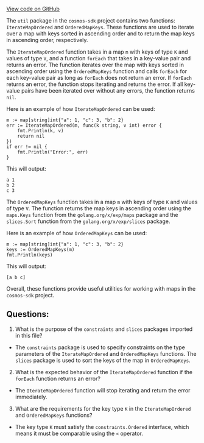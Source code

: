 [View code on GitHub](https://github.com/cosmos/cosmos-sdk.git/depinject/internal/util/util.go)

The `util` package in the `cosmos-sdk` project contains two functions: `IterateMapOrdered` and `OrderedMapKeys`. These functions are used to iterate over a map with keys sorted in ascending order and to return the map keys in ascending order, respectively.

The `IterateMapOrdered` function takes in a map `m` with keys of type `K` and values of type `V`, and a function `forEach` that takes in a key-value pair and returns an error. The function iterates over the map with keys sorted in ascending order using the `OrderedMapKeys` function and calls `forEach` for each key-value pair as long as `forEach` does not return an error. If `forEach` returns an error, the function stops iterating and returns the error. If all key-value pairs have been iterated over without any errors, the function returns `nil`.

Here is an example of how `IterateMapOrdered` can be used:

```
m := map[string]int{"a": 1, "c": 3, "b": 2}
err := IterateMapOrdered(m, func(k string, v int) error {
    fmt.Println(k, v)
    return nil
})
if err != nil {
    fmt.Println("Error:", err)
}
```

This will output:

```
a 1
b 2
c 3
```

The `OrderedMapKeys` function takes in a map `m` with keys of type `K` and values of type `V`. The function returns the map keys in ascending order using the `maps.Keys` function from the `golang.org/x/exp/maps` package and the `slices.Sort` function from the `golang.org/x/exp/slices` package.

Here is an example of how `OrderedMapKeys` can be used:

```
m := map[string]int{"a": 1, "c": 3, "b": 2}
keys := OrderedMapKeys(m)
fmt.Println(keys)
```

This will output:

```
[a b c]
```

Overall, these functions provide useful utilities for working with maps in the `cosmos-sdk` project.
## Questions: 
 1. What is the purpose of the `constraints` and `slices` packages imported in this file?
- The `constraints` package is used to specify constraints on the type parameters of the `IterateMapOrdered` and `OrderedMapKeys` functions. The `slices` package is used to sort the keys of the map in `OrderedMapKeys`.

2. What is the expected behavior of the `IterateMapOrdered` function if the `forEach` function returns an error?
- The `IterateMapOrdered` function will stop iterating and return the error immediately.

3. What are the requirements for the key type `K` in the `IterateMapOrdered` and `OrderedMapKeys` functions?
- The key type `K` must satisfy the `constraints.Ordered` interface, which means it must be comparable using the `<` operator.